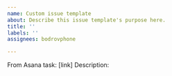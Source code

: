 ```yaml
---
name: Custom issue template
about: Describe this issue template's purpose here.
title: ''
labels: ''
assignees: bodrovphone

---
```


From Asana task: [link]
Description:
